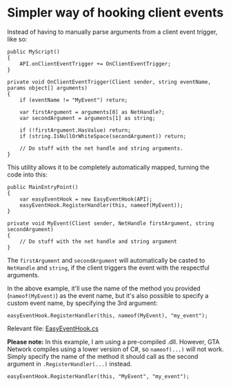 # Simpler way of hooking client events

Instead of having to manually parse arguments from a client event trigger, like so:

	public MyScript()
	{
		API.onClientEventTrigger += OnClientEventTrigger;
	}

	private void OnClientEventTrigger(Client sender, string eventName, params object[] arguments)
	{
		if (eventName != "MyEvent") return;

		var firstArgument = arguments[0] as NetHandle?;
		var secondArgument = arguments[1] as string;

		if (!firstArgument.HasValue) return;
		if (string.IsNullOrWhiteSpace(secondArgument)) return;

		// Do stuff with the net handle and string arguments.
	}

This utility allows it to be completely automatically mapped, turning the code into this:

	public MainEntryPoint()
	{
		var easyEventHook = new EasyEventHook(API);
		easyEventHook.RegisterHandler(this, nameof(MyEvent));
	}

	private void MyEvent(Client sender, NetHandle firstArgument, string secondArgument)
	{
		// Do stuff with the net handle and string argument
	}

The `firstArgument` and `secondArgument` will automatically be casted to `NetHandle` and `string`, if the client triggers the event with the respectful arguments.

In the above example, it'll use the name of the method you provided (`nameof(MyEvent)`) as the event name, but it's also possible to specify a custom event name, by specifying the 3rd argument:

    easyEventHook.RegisterHandler(this, nameof(MyEvent), "my_event");

Relevant file: [EasyEventHook.cs](https://github.com/Rene-Sackers/gta-network-easy-event-hook/blob/master/src/GTANEasyEventHook.GTA/resources/easyeh/Server/EasyEventHook.cs)
    
**Please note:**
In this example, I am using a pre-compiled .dll. However, GTA Network compiles using a lower version of C#, so `nameof(...)` will not work. Simply specify the name of the method it should call as the second argument in `.RegisterHandler(...)` instead.

    easyEventHook.RegisterHandler(this, "MyEvent", "my_event");

